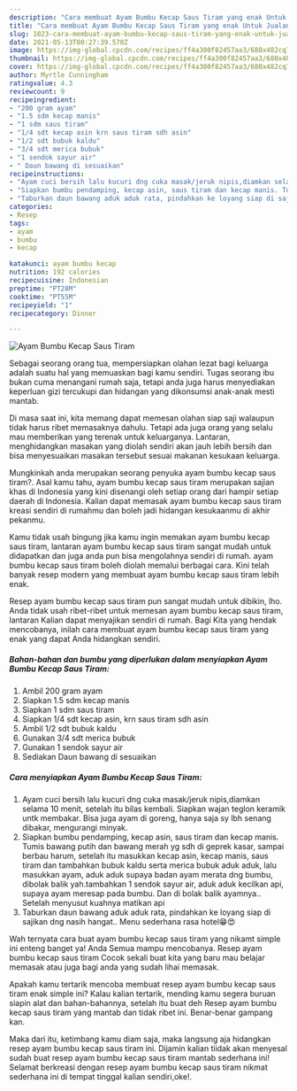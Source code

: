```yaml
---
description: "Cara membuat Ayam Bumbu Kecap Saus Tiram yang enak Untuk Jualan"
title: "Cara membuat Ayam Bumbu Kecap Saus Tiram yang enak Untuk Jualan"
slug: 1023-cara-membuat-ayam-bumbu-kecap-saus-tiram-yang-enak-untuk-jualan
date: 2021-05-13T00:27:39.570Z
image: https://img-global.cpcdn.com/recipes/ff4a300f82457aa3/680x482cq70/ayam-bumbu-kecap-saus-tiram-foto-resep-utama.jpg
thumbnail: https://img-global.cpcdn.com/recipes/ff4a300f82457aa3/680x482cq70/ayam-bumbu-kecap-saus-tiram-foto-resep-utama.jpg
cover: https://img-global.cpcdn.com/recipes/ff4a300f82457aa3/680x482cq70/ayam-bumbu-kecap-saus-tiram-foto-resep-utama.jpg
author: Myrtle Cunningham
ratingvalue: 4.3
reviewcount: 9
recipeingredient:
- "200 gram ayam"
- "1.5 sdm kecap manis"
- "1 sdm saus tiram"
- "1/4 sdt kecap asin krn saus tiram sdh asin"
- "1/2 sdt bubuk kaldu"
- "3/4 sdt merica bubuk"
- "1 sendok sayur air"
- " Daun bawang di sesuaikan"
recipeinstructions:
- "Ayam cuci bersih lalu kucuri dng cuka masak/jeruk nipis,diamkan selama 10 menit, setelah itu bilas kembali. Siapkan wajan teglon keramik untk membakar. Bisa juga ayam di goreng, hanya saja sy lbh senang dibakar, mengurangi minyak."
- "Siapkan bumbu pendamping, kecap asin, saus tiram dan kecap manis. Tumis bawang putih dan bawang merah yg sdh di geprek kasar, sampai berbau harum, setelah itu masukkan kecap asin, kecap manis, saus tiram dan tambahkan bubuk kaldu serta merica bubuk aduk aduk, lalu masukkan ayam, aduk aduk supaya badan ayam merata dng bumbu, dibolak balik yah.tambahkan 1 sendok sayur air, aduk aduk kecilkan api, supaya ayam meresap pada bumbu. Dan di bolak balik ayamnya.. Setelah menyusut kuahnya matikan api"
- "Taburkan daun bawang aduk aduk rata, pindahkan ke loyang siap di sajikan dng nasih hangat.. Menu sederhana rasa hotel😁😍"
categories:
- Resep
tags:
- ayam
- bumbu
- kecap

katakunci: ayam bumbu kecap 
nutrition: 192 calories
recipecuisine: Indonesian
preptime: "PT28M"
cooktime: "PT55M"
recipeyield: "1"
recipecategory: Dinner

---
```



![Ayam Bumbu Kecap Saus Tiram](https://img-global.cpcdn.com/recipes/ff4a300f82457aa3/680x482cq70/ayam-bumbu-kecap-saus-tiram-foto-resep-utama.jpg)

Sebagai seorang orang tua, mempersiapkan olahan lezat bagi keluarga adalah suatu hal yang memuaskan bagi kamu sendiri. Tugas seorang ibu bukan cuma menangani rumah saja, tetapi anda juga harus menyediakan keperluan gizi tercukupi dan hidangan yang dikonsumsi anak-anak mesti mantab.

Di masa  saat ini, kita memang dapat memesan olahan siap saji walaupun tidak harus ribet memasaknya dahulu. Tetapi ada juga orang yang selalu mau memberikan yang terenak untuk keluarganya. Lantaran, menghidangkan masakan yang diolah sendiri akan jauh lebih bersih dan bisa menyesuaikan masakan tersebut sesuai makanan kesukaan keluarga. 



Mungkinkah anda merupakan seorang penyuka ayam bumbu kecap saus tiram?. Asal kamu tahu, ayam bumbu kecap saus tiram merupakan sajian khas di Indonesia yang kini disenangi oleh setiap orang dari hampir setiap daerah di Indonesia. Kalian dapat memasak ayam bumbu kecap saus tiram kreasi sendiri di rumahmu dan boleh jadi hidangan kesukaanmu di akhir pekanmu.

Kamu tidak usah bingung jika kamu ingin memakan ayam bumbu kecap saus tiram, lantaran ayam bumbu kecap saus tiram sangat mudah untuk didapatkan dan juga anda pun bisa mengolahnya sendiri di rumah. ayam bumbu kecap saus tiram boleh diolah memalui berbagai cara. Kini telah banyak resep modern yang membuat ayam bumbu kecap saus tiram lebih enak.

Resep ayam bumbu kecap saus tiram pun sangat mudah untuk dibikin, lho. Anda tidak usah ribet-ribet untuk memesan ayam bumbu kecap saus tiram, lantaran Kalian dapat menyajikan sendiri di rumah. Bagi Kita yang hendak mencobanya, inilah cara membuat ayam bumbu kecap saus tiram yang enak yang dapat Anda hidangkan sendiri.

<!--inarticleads1-->

##### Bahan-bahan dan bumbu yang diperlukan dalam menyiapkan Ayam Bumbu Kecap Saus Tiram:

1. Ambil 200 gram ayam
1. Siapkan 1.5 sdm kecap manis
1. Siapkan 1 sdm saus tiram
1. Siapkan 1/4 sdt kecap asin, krn saus tiram sdh asin
1. Ambil 1/2 sdt bubuk kaldu
1. Gunakan 3/4 sdt merica bubuk
1. Gunakan 1 sendok sayur air
1. Sediakan  Daun bawang di sesuaikan




<!--inarticleads2-->

##### Cara menyiapkan Ayam Bumbu Kecap Saus Tiram:

1. Ayam cuci bersih lalu kucuri dng cuka masak/jeruk nipis,diamkan selama 10 menit, setelah itu bilas kembali. Siapkan wajan teglon keramik untk membakar. Bisa juga ayam di goreng, hanya saja sy lbh senang dibakar, mengurangi minyak.
1. Siapkan bumbu pendamping, kecap asin, saus tiram dan kecap manis. Tumis bawang putih dan bawang merah yg sdh di geprek kasar, sampai berbau harum, setelah itu masukkan kecap asin, kecap manis, saus tiram dan tambahkan bubuk kaldu serta merica bubuk aduk aduk, lalu masukkan ayam, aduk aduk supaya badan ayam merata dng bumbu, dibolak balik yah.tambahkan 1 sendok sayur air, aduk aduk kecilkan api, supaya ayam meresap pada bumbu. Dan di bolak balik ayamnya.. Setelah menyusut kuahnya matikan api
1. Taburkan daun bawang aduk aduk rata, pindahkan ke loyang siap di sajikan dng nasih hangat.. Menu sederhana rasa hotel😁😍




Wah ternyata cara buat ayam bumbu kecap saus tiram yang nikamt simple ini enteng banget ya! Anda Semua mampu mencobanya. Resep ayam bumbu kecap saus tiram Cocok sekali buat kita yang baru mau belajar memasak atau juga bagi anda yang sudah lihai memasak.

Apakah kamu tertarik mencoba membuat resep ayam bumbu kecap saus tiram enak simple ini? Kalau kalian tertarik, mending kamu segera buruan siapin alat dan bahan-bahannya, setelah itu buat deh Resep ayam bumbu kecap saus tiram yang mantab dan tidak ribet ini. Benar-benar gampang kan. 

Maka dari itu, ketimbang kamu diam saja, maka langsung aja hidangkan resep ayam bumbu kecap saus tiram ini. Dijamin kalian tiidak akan menyesal sudah buat resep ayam bumbu kecap saus tiram mantab sederhana ini! Selamat berkreasi dengan resep ayam bumbu kecap saus tiram nikmat sederhana ini di tempat tinggal kalian sendiri,oke!.

